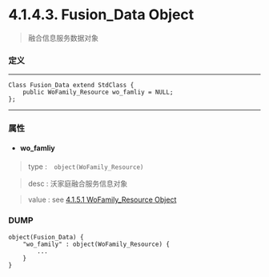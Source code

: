 # 4.1.4.3. Fusion_Data Object

> 融合信息服务数据对象


### 定义

---
```
Class Fusion_Data extend StdClass {
    public WoFamily_Resource wo_famliy = NULL;
};
```
---


### 属性


* #### wo_famliy

> type :　`object(WoFamily_Resource)`

> desc : 沃家庭融合服务信息对象

> value : see [4.1.5.1 WoFamily_Resource Object](/definition/wofamily_resource_object.html#4151-wofamily_resource-object)




### DUMP

```
object(Fusion_Data) {
    "wo_family" : object(WoFamily_Resource) {
        ...
    }
}
```




